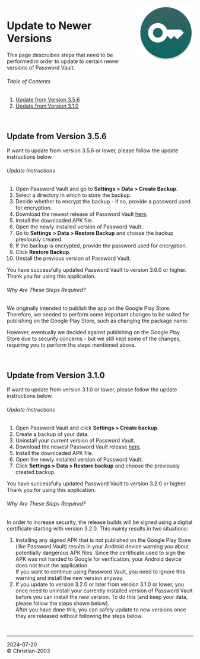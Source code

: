 <img src="docs/img/icon.png" height="150" align="right">

# Update to Newer Versions
This page descruibes steps that need to be performed in order to update to certain newer versions of Password Vault.

###### Table of Contents
1. [Update from Version 3.5.6](#update-from-version-356)
2. [Update from Version 3.1.0](#update-from-version-310)

<br/>

## Update from Version 3.5.6
If want to update from version 3.5.6 or lower, please follow the update instructions below.

###### Update Instructions
1. Open Password Vault and go to **Settings > Data > Create Backup**.
2. Select a directory in which to store the backup.
3. Decide whether to encrypt the backup - if so, provide a password used for encryption.
4. Download the newest release of Password Vault [here](https://github.com/Christian-2003/password-vault/releases/latest).
5. Install the downloaded APK file.
6. Open the newly installed version of Password Vault.
7. Go to **Settings > Data > Restore Backup** and chosse the backup previously created.
8. If the backup is encrypted, provide the password used for encryption.
9. Click **Restore Backup**.
10. Unstall the previous version of Password Vault.

You have successfully updated Password Vault to version 3.6.0 or higher. Thank you for using this application.

###### Why Are These Steps Required?
We originally intended to publish the app on the Google Play Store. Therefore, we needed to perform some important changes to be suited for publishing on the Google Play Store, such as changing the package name.

However, eventually we decided against publishing on the Google Play Store due to security concerns - but we still kept some of the changes, requiring you to perform the steps mentioned above.

<br/>

## Update from Version 3.1.0
If want to update from version 3.1.0 or lower, please follow the update instructions below.

###### Update Instructions
1. Open Password Vault and click **Settings > Create backup**.
2. Create a backup of your data.
3. Uninstall your current version of Password Vault.
4. Download the newest Password Vault release [here](https://github.com/Christian-2003/password-vault/releases/latest).
5. Install the downloaded APK file.
6. Open the newly installed version of Password Vault.
7. Click **Settings > Data > Restore backup** and choose the previously created backup.

You have successfully updated Password Vault to version 3.2.0 or higher. Thank you for using this application.

###### Why Are These Steps Required?
In order to increase security, the release builds will be signed using a digital certificate starting with version 3.2.0. This mainly results in two situations:

1. Installing any signed APK that is not published on the Google Play Store (like Password Vault) results in your Android device warning you about potentially dangerous APK files. Since the certificate used to sign the APK was not handed to Google for verification, your Android device does not trust the application.  
If you want to continue using Password Vault, you need to ignore this warning and install the new version anyway.
2. If you update to version 3.2.0 or later from version 3.1.0 or lower, you once need to uninstall your currently installed version of Password Vault before you can install the new version. To do this (and keep your data, please follow the steps shown below).  
After you have done this, you can safely update to new versions once they are released without following the steps below.

<br/>

***
2024-07-20  
&copy; Christian-2003
